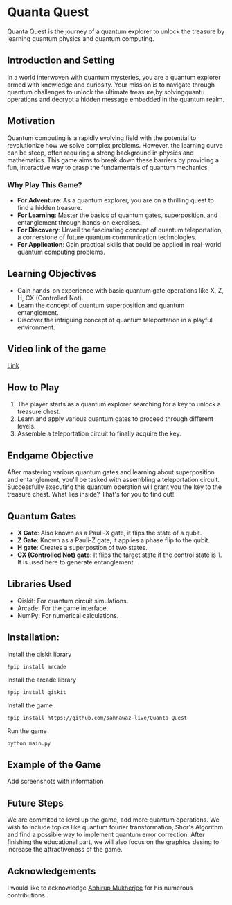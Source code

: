 # Quanta Quest
Quanta Quest is the journey of a quantum explorer to unlock the treasure by learning quantum physics and quantum computing.


## Introduction and Setting
In a world interwoven with quantum mysteries, you are a quantum explorer armed with knowledge and curiosity. Your mission is to navigate through quantum challenges to unlock the ultimate treasure,by solvingquantu operations and decrypt a hidden message embedded in the quantum realm.

## Motivation
Quantum computing is a rapidly evolving field with the potential to revolutionize how we solve complex problems. However, the learning curve can be steep, often requiring a strong background in physics and mathematics. This game aims to break down these barriers by providing a fun, interactive way to grasp the fundamentals of quantum mechanics.

### Why Play This Game?
- **For Adventure**: As a quantum explorer, you are on a thrilling quest to find a hidden treasure.
- **For Learning**: Master the basics of quantum gates, superposition, and entanglement through hands-on exercises.
- **For Discovery**: Unveil the fascinating concept of quantum teleportation, a cornerstone of future quantum communication technologies.
- **For Application**: Gain practical skills that could be applied in real-world quantum computing problems.


## Learning Objectives
- Gain hands-on experience with basic quantum gate operations like X, Z, H, CX (Controlled Not).
- Learn the concept of quantum superposition and quantum entanglement.
- Discover the intriguing concept of quantum teleportation in a playful environment.

## Video link of the game
[Link](www.sahnawaz.live/quanta-quest)

## How to Play
1. The player starts as a quantum explorer searching for a key to unlock a treasure chest.
2. Learn and apply various quantum gates to proceed through different levels.
3. Assemble a teleportation circuit to finally acquire the key.

## Endgame Objective
After mastering various quantum gates and learning about superposition and entanglement, you'll be tasked with assembling a teleportation circuit. Successfully executing this quantum operation will grant you the key to the treasure chest. What lies inside? That's for you to find out!

## Quantum Gates
- **X Gate**: Also known as a Pauli-X gate, it flips the state of a qubit.
- **Z Gate**: Known as a Pauli-Z gate, it applies a phase flip to the qubit.
- **H gate**: Creates a superpostion of two states.
- **CX (Controlled Not) gate**: It flips the target state if the control state is 1. It is used here to generate entanglement.

## Libraries Used
- Qiskit: For quantum circuit simulations.
- Arcade: For the game interface.
- NumPy: For numerical calculations.


## Installation:
Install the qiskit library

```
!pip install arcade
```
Install the arcade library
```
!pip install qiskit
```

Install the game
```
!pip install https://github.com/sahnawaz-live/Quanta-Quest
```
Run the game
```
python main.py
```
## Example of the Game 

Add screenshots with information
## Future Steps
We are commited to level up the game, add more quantum operations. We wish to include topics like quantum fourier transformation,  Shor's Algorithm and find a possible way to implement quantum error correction.
After finishing the educational part, we will also focus on the graphics desing to increase the attractiveness of the game.
## Acknowledgements
I would like to acknowledge [Abhirup Mukherjee](https://abhirup-m.github.io/) for his numerous contributions.
